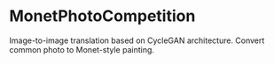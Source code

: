 # MonetPhotoCompetition
Image-to-image translation based on CycleGAN architecture. Convert common photo to Monet-style painting.
